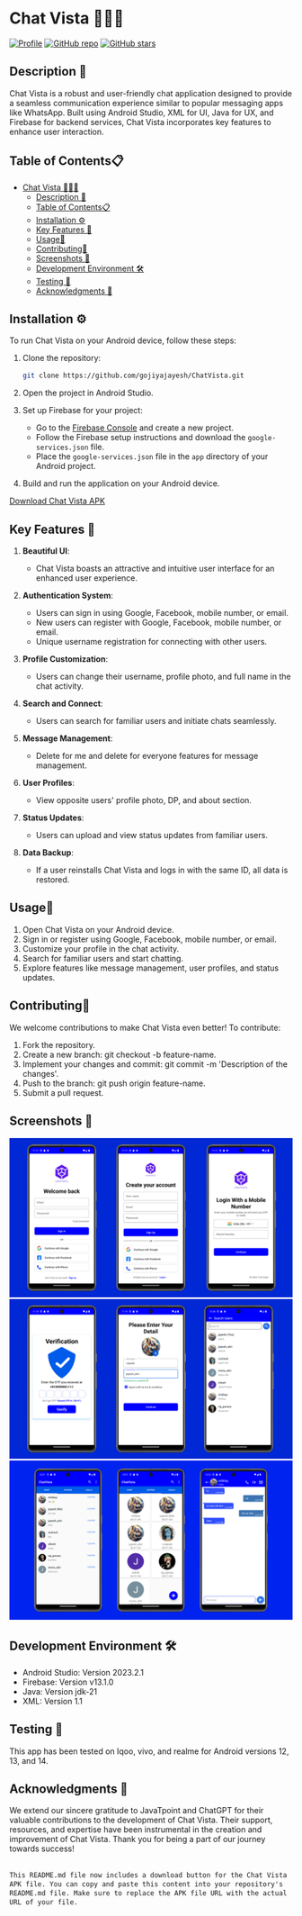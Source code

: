 # Chat Vista 🚀🌐📱

[![Profile](https://img.shields.io/badge/profile-gojiyajayesh-blue.svg)](https://github.com/gojiyajayesh)
[![GitHub repo](https://img.shields.io/github/issues/gojiyajayesh/ChatVista)](https://github.com/gojiyajayesh/ChatVista.git)
[![GitHub stars](https://img.shields.io/github/stars/gojiyajayesh/ChatVista)](https://github.com/gojiyajayesh/ChatVista/stargazers)

## Description 🚀

Chat Vista is a robust and user-friendly chat application designed to provide a seamless communication experience similar to popular messaging apps like WhatsApp. Built using Android Studio, XML for UI, Java for UX, and Firebase for backend services, Chat Vista incorporates key features to enhance user interaction.

## Table of Contents📋

- [Chat Vista 🚀🌐📱](#chat-vista-)
  - [Description 🚀](#description-)
  - [Table of Contents📋](#table-of-contents)
  - [Installation ⚙](#installation-)
  - [Key Features 🔑](#key-features-)
  - [Usage📲](#usage)
  - [Contributing🤝](#contributing)
  - [Screenshots 📸](#screenshots-)
  - [Development Environment 🛠](#development-environment-)
  - [Testing 🧪](#testing-)
  - [Acknowledgments 🙌](#acknowledgments-)


## Installation ⚙

To run Chat Vista on your Android device, follow these steps:

1. Clone the repository:

   ```bash
   git clone https://github.com/gojiyajayesh/ChatVista.git
   ```
2. Open the project in Android Studio.
3. Set up Firebase for your project:
   - Go to the [Firebase Console](https://console.firebase.google.com/) and create a new project.
   - Follow the Firebase setup instructions and download the `google-services.json` file.
   - Place the `google-services.json` file in the `app` directory of your Android project.
4. Build and run the application on your Android device.

[Download Chat Vista APK](https://github.com/gojiyajayesh/ChatVista/tree/main/ApkFile)

## Key Features 🔑

1. **Beautiful UI**:
   - Chat Vista boasts an attractive and intuitive user interface for an enhanced user experience.

2. **Authentication System**:
   - Users can sign in using Google, Facebook, mobile number, or email.
   - New users can register with Google, Facebook, mobile number, or email.
   - Unique username registration for connecting with other users.

3. **Profile Customization**:
   - Users can change their username, profile photo, and full name in the chat activity.

4. **Search and Connect**:
   - Users can search for familiar users and initiate chats seamlessly.

5. **Message Management**:
   - Delete for me and delete for everyone features for message management.

6. **User Profiles**:
   - View opposite users' profile photo, DP, and about section.

7. **Status Updates**:
   - Users can upload and view status updates from familiar users.

8. **Data Backup**:
   - If a user reinstalls Chat Vista and logs in with the same ID, all data is restored.


## Usage📲

1. Open Chat Vista on your Android device.
2. Sign in or register using Google, Facebook, mobile number, or email.
3. Customize your profile in the chat activity.
4. Search for familiar users and start chatting.
5. Explore features like message management, user profiles, and status updates.

## Contributing🤝

We welcome contributions to make Chat Vista even better! To contribute:

1. Fork the repository.
2. Create a new branch: git checkout -b feature-name.
3. Implement your changes and commit: git commit -m 'Description of the changes'.
4. Push to the branch: git push origin feature-name.
5. Submit a pull request.

## Screenshots 📸

<div class="slider">
  <div>
    <img src="Image/1.png" alt="Screenshot 1">
  </div>
  <div>
    <img src="Image/2.png" alt="Screenshot 2">
  </div>
  <div>
    <img src="Image/3.png" alt="Screenshot 3">
  </div>
</div>

## Development Environment 🛠

- Android Studio: Version 2023.2.1
- Firebase: Version v13.1.0
- Java: Version jdk-21
- XML: Version 1.1

## Testing 🧪

This app has been tested on Iqoo, vivo, and realme for Android versions 12, 13, and 14.

## Acknowledgments 🙌

We extend our sincere gratitude to JavaTpoint and ChatGPT for their valuable contributions to the development of Chat Vista. Their support, resources, and expertise have been instrumental in the creation and improvement of Chat Vista. Thank you for being a part of our journey towards success!
```

This README.md file now includes a download button for the Chat Vista APK file. You can copy and paste this content into your repository's README.md file. Make sure to replace the APK file URL with the actual URL of your file.